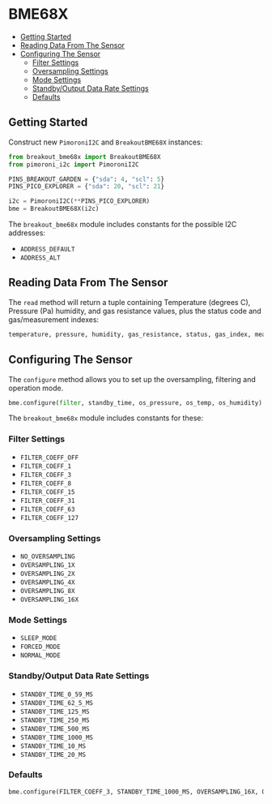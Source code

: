 # BME68X <!-- omit in toc -->

- [Getting Started](#getting-started)
- [Reading Data From The Sensor](#reading-data-from-the-sensor)
- [Configuring The Sensor](#configuring-the-sensor)
  - [Filter Settings](#filter-settings)
  - [Oversampling Settings](#oversampling-settings)
  - [Mode Settings](#mode-settings)
  - [Standby/Output Data Rate Settings](#standbyoutput-data-rate-settings)
  - [Defaults](#defaults)

## Getting Started

Construct new `PimoroniI2C` and `BreakoutBME68X` instances:

```python
from breakout_bme68x import BreakoutBME68X
from pimoroni_i2c import PimoroniI2C

PINS_BREAKOUT_GARDEN = {"sda": 4, "scl": 5}
PINS_PICO_EXPLORER = {"sda": 20, "scl": 21}

i2c = PimoroniI2C(**PINS_PICO_EXPLORER)
bme = BreakoutBME68X(i2c)
```

The `breakout_bme68x` module includes constants for the possible I2C addresses:

* `ADDRESS_DEFAULT`
* `ADDRESS_ALT`

## Reading Data From The Sensor

The `read` method will return a tuple containing Temperature (degrees C), Pressure (Pa) humidity, and gas resistance values, plus the status code and gas/measurement indexes:

```python
temperature, pressure, humidity, gas_resistance, status, gas_index, meas_index = bme.read()
```

## Configuring The Sensor

The `configure` method allows you to set up the oversampling, filtering and operation mode.

```python
bme.configure(filter, standby_time, os_pressure, os_temp, os_humidity)
```

The `breakout_bme68x` module includes constants for these:

### Filter Settings

* `FILTER_COEFF_OFF`
* `FILTER_COEFF_1`
* `FILTER_COEFF_3`
* `FILTER_COEFF_8`
* `FILTER_COEFF_15`
* `FILTER_COEFF_31`
* `FILTER_COEFF_63`
* `FILTER_COEFF_127`

### Oversampling Settings

* `NO_OVERSAMPLING`
* `OVERSAMPLING_1X`
* `OVERSAMPLING_2X`
* `OVERSAMPLING_4X`
* `OVERSAMPLING_8X`
* `OVERSAMPLING_16X`

### Mode Settings

* `SLEEP_MODE`
* `FORCED_MODE`
* `NORMAL_MODE`

### Standby/Output Data Rate Settings

* `STANDBY_TIME_0_59_MS`
* `STANDBY_TIME_62_5_MS`
* `STANDBY_TIME_125_MS`
* `STANDBY_TIME_250_MS`
* `STANDBY_TIME_500_MS`
* `STANDBY_TIME_1000_MS`
* `STANDBY_TIME_10_MS`
* `STANDBY_TIME_20_MS`

### Defaults

```python
bme.configure(FILTER_COEFF_3, STANDBY_TIME_1000_MS, OVERSAMPLING_16X, OVERSAMPLING_2X, OVERSAMPLING_1X)
```
